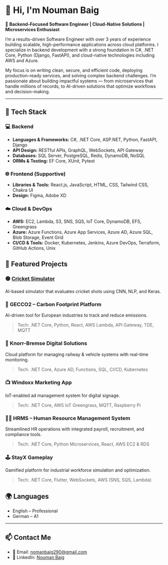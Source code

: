 # 👋 Hi, I'm Nouman Baig

🎯 **Backend-Focused Software Engineer | Cloud-Native Solutions | Microservices Enthusiast**

I’m a results-driven Software Engineer with over 3 years of experience building scalable, high-performance applications across cloud platforms. I specialize in backend development with a strong foundation in C#, .NET Core, Python (Django, FastAPI), and cloud-native technologies including AWS and Azure.

My focus is on writing clean, secure, and efficient code, deploying production-ready services, and solving complex backend challenges. I’m passionate about building impactful systems — from microservices that handle millions of records, to AI-driven solutions that optimize workflows and decision-making.

---

## 🔧 Tech Stack

### 💻 Backend
- **Languages & Frameworks:** C#, .NET Core, ASP.NET, Python, FastAPI, Django
- **API Design:** RESTful APIs, GraphQL, WebSockets, API Gateway
- **Databases:** SQL Server, PostgreSQL, Redis, DynamoDB, NoSQL
- **ORMs & Testing:** EF Core, XUnit, Pytest

### 🌐 Frontend (Supportive)
- **Libraries & Tools:** React.js, JavaScript, HTML, CSS, Tailwind CSS, Chakra UI
- **Design:** Figma, Adobe XD

### ☁️ Cloud & DevOps
- **AWS:** EC2, Lambda, S3, SNS, SQS, IoT Core, DynamoDB, EFS, Greengrass
- **Azure:** Azure Functions, Azure App Services, Azure AD, Azure SQL, Blob Storage, Event Grid
- **CI/CD & Tools:** Docker, Kubernetes, Jenkins, Azure DevOps, Terraform, GitHub Actions, Unix


## 🚀 Featured Projects

### 🟢 [Cricket Simulator](https://github.com/noumannbaig/CricketSimulator)
AI-based simulator that evaluates cricket shots using CNN, NLP, and Keras.

### 💨 **GECCO2 – Carbon Footprint Platform**
AI-driven tool for European industries to track and reduce emissions.
> Tech: .NET Core, Python, React, AWS Lambda, API Gateway, TDE, MQTT

### 🚉 **Knorr-Bremse Digital Solutions**
Cloud platform for managing railway & vehicle systems with real-time monitoring.
> Tech: .NET Core, Azure AD, Functions, SQL, CI/CD, Kubernetes

### 📺 **Windoxx Marketing App**
IoT-enabled ad management system for digital signage.
> Tech: .NET Core, AWS IoT Greengrass, MQTT, Raspberry Pi

### 🧑‍💼 **HRMS – Human Resource Management System**
Streamlined HR operations with integrated payroll, recruitment, and compliance tools.
> Tech: .NET Core, Python Microservices, React, AWS EC2 & RDS

### 🕹️ **StayX Gameplay**
Gamified platform for industrial workforce simulation and optimization.
> Tech: .NET Core, Flutter, WebSockets, AWS (SNS, SQS, Lambda)

## 🌍 Languages

- English – Professional
- German – A1

---

## 📫 Contact Me

- 📧 Email: [nomanbaig290@gmail.com](mailto:nomanbaig290@gmail.com)
- 💼 LinkedIn: [Nouman Baig](https://www.linkedin.com/in/nouman-baig-3893441b6/)
